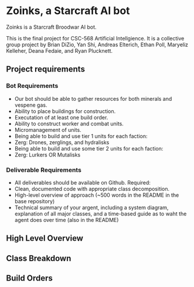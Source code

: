 # Zoinks, a Starcraft AI bot 
Zoinks is a Starcraft Broodwar AI bot. 

This is the final project for CSC-568 Artificial Intellgience. It is a collective group project by Brian DiZio, Yan Shi, Andreas Elterich, Ethan Poll, Maryeliz Kelleher, Deana Fedaie, and Ryan Plucknett. 

## Project requirements 
### Bot Requirements 
+ Our bot should be able to gather resources for both minerals and vespene gas. 
+ Ability to place buildings for construction. 
+ Executation of at least one build order. 
+ Ability to construct worker and combat units. 
+ Micromanagement of units. 
+ Being able to build and use tier 1 units for each faction: 
 + Zerg: Drones, zerglings, and hydralisks 
+ Being able to build and use some tier 2 units for each faction: 
 + Zerg: Lurkers OR Mutalisks 
 
### Deliverable Requirements 
+ All deliverables should be available on Github. Required: 
 + Clean, documented code with appropriate class decomposition. 
+ High-level overview of approach (~500 words in the README in the base repository) 
 + Technical summary of your argent, including a system diagram, explanation of all major classes, and a time-based guide as to waht the agent does over time (also in the README) 


## High Level Overview 

## Class Breakdown 

## Build Orders 
